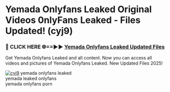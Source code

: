 # Yemada Onlyfans Leaked Original Videos 0nlyFans Leaked - Files Updated! (cyj9)

<h3>🔴 CLICK HERE 🌐==►► <a href="https://best4dudes.click/HH4t6V" rel="nofollow">Yemada Onlyfans Leaked Updated Files</a></h3>

Get Yemada Onlyfans Leaked and all content. Now you can access all videos and pictures of Yemada Onlyfans Leaked. New Updated Files 2025!

[![cyj9](https://github.com/user-attachments/assets/8c521d6e-e6e3-4a75-9320-d58ab9d79d5b)](https://best4dudes.click/HH4t6V)
yemada onlyfans leaked<br>
yemada leaked onlyfans<br>
yemada onlyfans porn